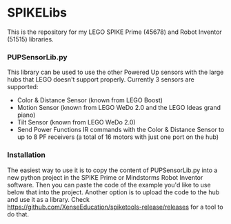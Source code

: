 # SPIKELibs
This is the repository for my LEGO SPIKE Prime (45678) and Robot Inventor (51515) libraries.

### PUPSensorLib.py
This library can be used to use the other Powered Up sensors with the large hubs that LEGO doesn't support properly. Currently 3 sensors are supported:
* Color & Distance Sensor (known from LEGO Boost)
* Motion Sensor (known from LEGO WeDo 2.0 and the LEGO Ideas grand piano)
* Tilt Sensor (known from LEGO WeDo 2.0)
* Send Power Functions IR commands with the Color & Distance Sensor to up to 8 PF receivers (a total of 16 motors with just one port on the hub)

### Installation
The easiest way to use it is to copy the content of PUPSensorLib.py into a new python project in the SPIKE Prime or Mindstorms Robot Inventor software. Then you can paste the code of the example you'd like to use below that into the project.
Another option is to upload the code to the hub and use it as a library. Check https://github.com/XenseEducation/spiketools-release/releases for a tool to do that.
